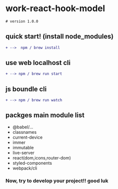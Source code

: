 # work-react-hook-model
```diff
# version 1.0.0
```

## quick start! (install node_modules)

```diff
+ -->  npm / brew install
```

## use web localhost cli

```diff
+ --> npm / brew run start
```

## js boundle cli

```diff
+ --> npm / brew run watch
```

## packges main module list

* @babel/...
* classnames
* current-device
* immer
* immutable
* live-server
* react(dom,icons,router-dom)
* styled-components
* webpack/cli

### Now, try to develop your project!! good luk
